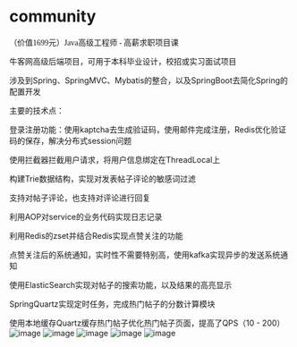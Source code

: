 # community
<font face="黑体" >（价值1699元）Java高级工程师 - 高薪求职项目课</font>

牛客网高级后端项目，可用于本科毕业设计，校招或实习面试项目

涉及到Spring、SpringMVC、Mybatis的整合，以及SpringBoot去简化Spring的配置开发

主要的技术点：

登录注册功能：使用kaptcha去生成验证码，使用邮件完成注册，Redis优化验证码的保存，解决分布式session问题

使用拦截器拦截用户请求，将用户信息绑定在ThreadLocal上

构建Trie数据结构，实现对发表帖子评论的敏感词过滤

支持对帖子评论，也支持对评论进行回复

利用AOP对service的业务代码实现日志记录

利用Redis的zset并结合Redis实现点赞关注的功能

点赞关注后的系统通知，实时性不需要特别高，使用kafka实现异步的发送系统通知

使用ElasticSearch实现对帖子的搜索功能，以及结果的高亮显示

SpringQuartz实现定时任务，完成热门帖子的分数计算模块

使用本地缓存Quartz缓存热门帖子优化热门帖子页面，提高了QPS（10 - 200）
![image](https://user-images.githubusercontent.com/39627757/115350664-f7181500-a1e7-11eb-90df-d3b38eea2991.png)
![image](https://user-images.githubusercontent.com/39627757/115350723-06975e00-a1e8-11eb-821f-1352b36bef15.png)
![image](https://user-images.githubusercontent.com/39627757/115350746-0eef9900-a1e8-11eb-90d8-7e37992131fb.png)
![image](https://user-images.githubusercontent.com/39627757/115350771-19aa2e00-a1e8-11eb-99df-68c08d23ae56.png)
![image](https://user-images.githubusercontent.com/39627757/115350801-2169d280-a1e8-11eb-8dfc-7b1431c8953a.png)
